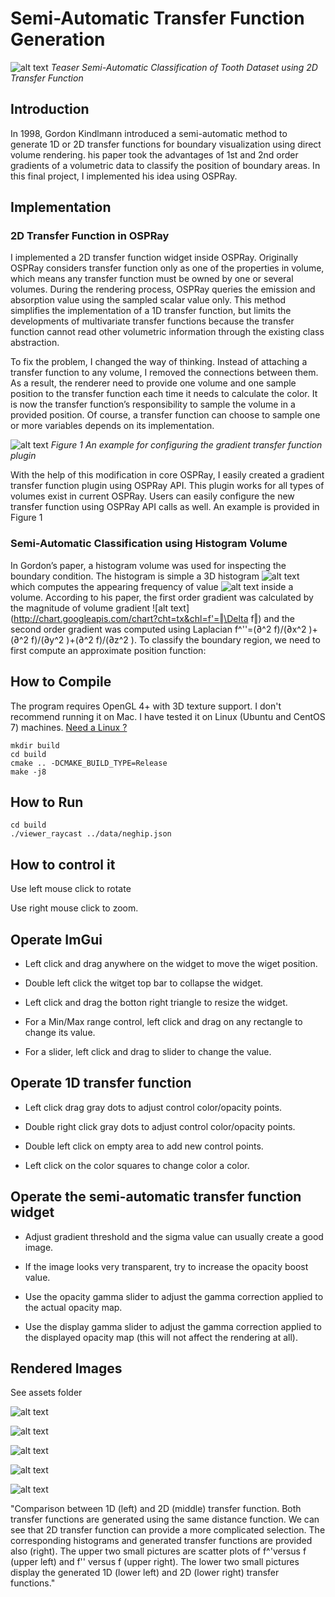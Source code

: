 # Semi-Automatic Transfer Function Generation #

![alt text][teaser]
*Teaser Semi-Automatic Classification of *Tooth* Dataset using 2D Transfer Function*

## Introduction ##

In 1998, Gordon Kindlmann introduced a semi-automatic method to generate 1D or 2D transfer functions for boundary visualization using direct volume rendering. his paper took the advantages of 1st and 2nd order gradients of a volumetric data to classify the position of boundary areas. In this final project, I implemented his idea using OSPRay.
 
## Implementation ##
### 2D Transfer Function in OSPRay ###

I implemented a 2D transfer function widget inside OSPRay. Originally OSPRay considers transfer function only as one of the properties in volume, which means any transfer function must be owned by one or several volumes. During the rendering process, OSPRay queries the emission and absorption value using the sampled scalar value only. This method simplifies the implementation of a 1D transfer function, but limits the developments of multivariate transfer functions because the transfer function cannot read other volumetric information through the existing class abstraction.

To fix the problem, I changed the way of thinking. Instead of attaching a transfer function to any volume, I removed the connections between them. As a result, the renderer need to provide one volume and one sample position to the transfer function each time it needs to calculate the color. It is now the transfer function’s responsibility to sample the volume in a provided position. Of course, a transfer function can choose to sample one or more variables depends on its implementation.

![alt text][figure1]
*Figure 1 An example for configuring the gradient transfer function plugin*

With the help of this modification in core OSPRay, I easily created a gradient transfer function plugin using OSPRay API. This plugin works for all types of volumes exist in current OSPRay. Users can easily configure the new transfer function using OSPRay API calls as well. An example is provided in Figure 1

### Semi-Automatic Classification using Histogram Volume ###

In Gordon’s paper, a histogram volume was used for inspecting the boundary condition. The histogram is simple a 3D histogram
![alt text](http://chart.googleapis.com/chart?cht=tx&chl=h(f,f',f'')) which computes the appearing frequency of value ![alt text](http://chart.googleapis.com/chart?cht=tx&chl=(f,f',f'')) inside a volume. According to his paper, the first order gradient was calculated by the magnitude of volume gradient ![alt text](http://chart.googleapis.com/chart?cht=tx&chl=f'=‖\Delta f‖) and the second order gradient was computed using Laplacian f^''=(∂^2 f)/(∂x^2 )+(∂^2 f)/(∂y^2 )+(∂^2 f)/(∂z^2 ). To classify the boundary region, we need to first compute an approximate position function:

## How to Compile ##

The program requires OpenGL 4+ with 3D texture support. I don't recommend running it on Mac. I have tested it on Linux (Ubuntu and CentOS 7) machines. [Need a Linux ?](HELPME.md)

```
mkdir build
cd build
cmake .. -DCMAKE_BUILD_TYPE=Release
make -j8
```

## How to Run ##

```
cd build
./viewer_raycast ../data/neghip.json
```

## How to control it ##

Use left mouse click to rotate 

Use right mouse click to zoom.

## Operate ImGui ##

* Left click and drag anywhere on the widget to move the wiget position.

* Double left click the witget top bar to collapse the widget.

* Left click and drag the botton right triangle to resize the widget.

* For a Min/Max range control, left click and drag on any rectangle to change its value. 

* For a slider, left click and drag to slider to change the value.

## Operate 1D transfer function ##

* Left click drag gray dots to adjust control color/opacity points.

* Double right click gray dots to adjust control color/opacity points.

* Double left click on empty area to add new control points.

* Left click on the color squares to change color a color.

## Operate the semi-automatic transfer function widget ##

* Adjust gradient threshold and the sigma value can usually create a good image.

* If the image looks very transparent, try to increase the opacity boost value.

* Use the opacity gamma slider to adjust the gamma correction applied to the actual opacity map.

* Use the display gamma slider to adjust the gamma correction applied to the displayed opacity map (this will not affect the rendering at all).

## Rendered Images ##

See assets folder

![alt text](assets/csafe.png "csafe")

![alt text](assets/foot.png "foot")

![alt text](assets/lobster.png "lobster")

![alt text](assets/silicium.png "silicium")

![alt text](assets/skull.png "skull")

[teaser]: assets/Teaser.png "Semi-Automatic Classification of Tooth Dataset using 2D Transfer Function"
[figure1]: assets/Figure1.png "An example for configuring the gradient transfer function plugin" 

"Comparison between 1D (left) and 2D (middle) transfer function. Both transfer functions are generated using the same distance function. We can see that 2D transfer function can provide a more complicated selection. The corresponding histograms and generated transfer functions are provided also (right). The upper two small pictures are scatter plots of f^'versus f (upper left) and f'' versus f (upper right). The lower two small pictures display the generated 1D (lower left) and 2D (lower right) transfer functions."
